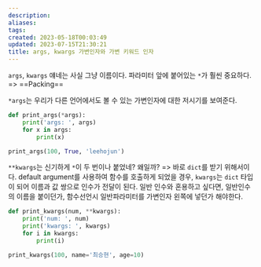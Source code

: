 ```yaml
---
description:
aliases: 
tags: 
created: 2023-05-18T00:03:49
updated: 2023-07-15T21:30:21
title: args, kwargs 가변인자와 가변 키워드 인자
---
```


`args`, `kwargs` 얘네는 사실 그냥 이름이다. 파라미터 앞에 붙어있는 `*`가 훨씬 중요하다. => ==Packing==

`*args`는 우리가 다른 언어에서도 볼 수 있는 가변인자에 대한 저시기를 보여준다.

```python
def print_args(*args):
    print('args: ', args)
    for x in args:
        print(x)

print_args(100, True, 'leehojun')
```

`**kwargs`는 신기하게 `*`이 두 번이나 붙었네? 왜일까? => 바로 `dict`를 받기 위해서이다. default argument를 사용하여 함수를 호출하게 되었을 경우, `kwargs`는 `dict` 타입이 되어 이름과 값 쌍으로 인수가 전달이 된다. 일반 인수와 혼용하고 싶다면, 일반인수의 이름을 붙이던가, 함수선언시 일반파라미터를 가변인자 왼쪽에 넣던가 해야한다.

```python
def print_kwargs(num, **kwargs):
    print('num: ', num)
    print('kwargs: ', kwargs)
    for i in kwargs:
        print(i)

print_kwargs(100, name='최승현', age=10)
```
